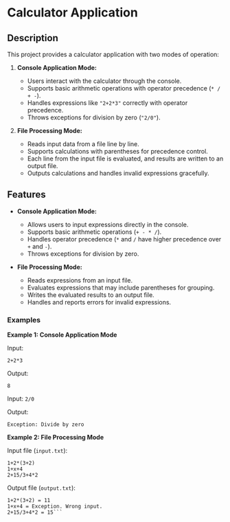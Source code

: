 # Calculator Application

## Description

This project provides a calculator application with two modes of operation:

1. **Console Application Mode:**
    - Users interact with the calculator through the console.
    - Supports basic arithmetic operations with operator precedence (`* / + -`).
    - Handles expressions like `"2+2*3"` correctly with operator precedence.
    - Throws exceptions for division by zero (`"2/0"`).

2. **File Processing Mode:**
    - Reads input data from a file line by line.
    - Supports calculations with parentheses for precedence control.
    - Each line from the input file is evaluated, and results are written to an output file.
    - Outputs calculations and handles invalid expressions gracefully.

## Features

- **Console Application Mode:**
    - Allows users to input expressions directly in the console.
    - Supports basic arithmetic operations (`+ - * /`).
    - Handles operator precedence (`*` and `/` have higher precedence over `+` and `-`).
    - Throws exceptions for division by zero.

- **File Processing Mode:**
    - Reads expressions from an input file.
    - Evaluates expressions that may include parentheses for grouping.
    - Writes the evaluated results to an output file.
    - Handles and reports errors for invalid expressions.

### Examples

**Example 1: Console Application Mode**

Input:

`2+2*3`

Output:

`8`

Input:
`2/0
`

Output:

`Exception: Divide by zero
`

**Example 2: File Processing Mode**

Input file (`input.txt`):
```
1+2*(3+2)
1+x+4
2+15/3+4*2
```

Output file (`output.txt`):
```
1+2*(3+2) = 11
1+x+4 = Exception. Wrong input.
2+15/3+4*2 = 15```